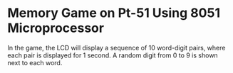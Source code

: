 # Memory Game on Pt-51 Using 8051 Microprocessor
In the game, the LCD will display a sequence of 10 word-digit pairs, where each
pair is displayed for 1 second. A random digit from 0 to 9 is shown next to each
word.
